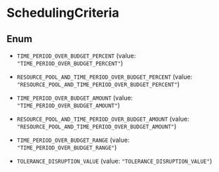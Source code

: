 
# SchedulingCriteria

## Enum


* `TIME_PERIOD_OVER_BUDGET_PERCENT` (value: `"TIME_PERIOD_OVER_BUDGET_PERCENT"`)

* `RESOURCE_POOL_AND_TIME_PERIOD_OVER_BUDGET_PERCENT` (value: `"RESOURCE_POOL_AND_TIME_PERIOD_OVER_BUDGET_PERCENT"`)

* `TIME_PERIOD_OVER_BUDGET_AMOUNT` (value: `"TIME_PERIOD_OVER_BUDGET_AMOUNT"`)

* `RESOURCE_POOL_AND_TIME_PERIOD_OVER_BUDGET_AMOUNT` (value: `"RESOURCE_POOL_AND_TIME_PERIOD_OVER_BUDGET_AMOUNT"`)

* `TIME_PERIOD_OVER_BUDGET_RANGE` (value: `"TIME_PERIOD_OVER_BUDGET_RANGE"`)

* `TOLERANCE_DISRUPTION_VALUE` (value: `"TOLERANCE_DISRUPTION_VALUE"`)



